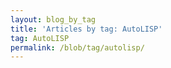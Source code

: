 ```yaml
---
layout: blog_by_tag
title: 'Articles by tag: AutoLISP'
tag: AutoLISP
permalink: /blob/tag/autolisp/
---
```

